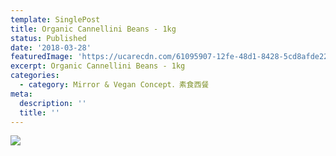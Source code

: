 ```yaml
---
template: SinglePost
title: Organic Cannellini Beans - 1kg
status: Published
date: '2018-03-28'
featuredImage: 'https://ucarecdn.com/61095907-12fe-48d1-8428-5cd8afde2272/'
excerpt: Organic Cannellini Beans - 1kg
categories:
  - category: Mirror & Vegan Concept．素食西餐
meta:
  description: ''
  title: ''
---
```

![](https://ucarecdn.com/c4ef277d-6681-43c7-bb71-b6075c614d39/)
